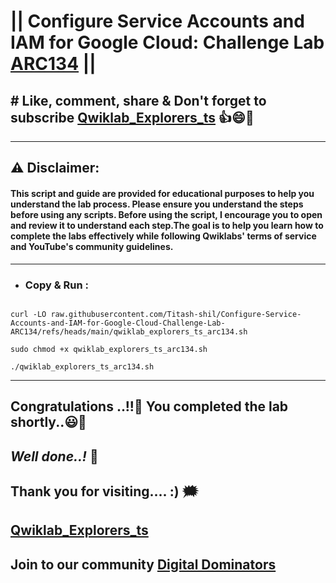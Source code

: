 # || Configure Service Accounts and IAM for Google Cloud: Challenge Lab [ARC134](https://www.cloudskillsboost.google/games/5705/labs/36485) ||

## # Like, comment, share & Don't forget to subscribe [Qwiklab_Explorers_ts](https://youtube.com/@titashshil?si=RgamNu1dc9jVIbJN) 👍😄🤝

---
## ⚠️ **Disclaimer:**
#### This script and guide are provided for educational purposes to help you understand the lab process. Please ensure you understand the steps before using any scripts. Before using the script, I encourage you to open and review it to understand each step.The goal is to help you learn how to complete the labs effectively while following Qwiklabs' terms of service and YouTube's community guidelines.
---

- ### Copy & Run :

```

curl -LO raw.githubusercontent.com/Titash-shil/Configure-Service-Accounts-and-IAM-for-Google-Cloud-Challenge-Lab-ARC134/refs/heads/main/qwiklab_explorers_ts_arc134.sh

sudo chmod +x qwiklab_explorers_ts_arc134.sh

./qwiklab_explorers_ts_arc134.sh

```

---

## Congratulations ..!!🎉  You completed the lab shortly..😃💯

## *Well done..!* 👏

## Thank you for visiting.... :) 🗯️

## [Qwiklab_Explorers_ts](https://youtube.com/@titashshil?si=RgamNu1dc9jVIbJN)

## Join to our community [Digital Dominators](https://chat.whatsapp.com/J0o1beFGCHfJ8ZHGKjcqkd)
